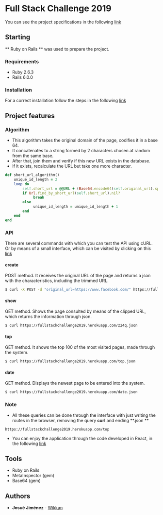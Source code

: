# Full Stack Challenge 2019

You can see the project specifications in the following [link](https://drive.google.com/file/d/1pDolgbZ-tH192V9HTLl30f85X44DAs1Y/view)

## Starting

** Ruby on Rails ** was used to prepare the project.


### Requirements

* Ruby 2.6.3
* Rails 6.0.0

### Installation

For a correct installation follow the steps in the following [link](https://gorails.com/setup/ubuntu/18.04)


## Project features

### Algorithm

* This algorithm takes the original domain of the page, codifies it in a base 64. 
* It concatenates to a string formed by 2 characters chosen at random from the same base.
* After that, join them and verify if this new URL exists in the database. 
* If it exists, recalculate the URL but take one more character.

```ruby
def short_url_algorithm()
    unique_id_length = 2
    loop do
        self.short_url = @@URL + (Base64.encode64(self.original_url).split('')).sample(unique_id_length).join()
        if Url.find_by_short_url(self.short_url).nil?
             break
        else
             unique_id_length = unique_id_length + 1
        end
    end
end
```

### API

There are several commands with which you can test the API using cURL. Or by means of a small interface, which can be visited by clicking on this [link](https://fullstackchallenge2019.herokuapp.com/)

#### create

POST method. It receives the original URL of the page and returns a json with the characteristics, including the trimmed URL.
```bash
$ curl -X POST -d "original_url=https://www.facebook.com/" https://fullstackchallenge2019.herokuapp.com/urls/create.json
```

#### show

GET method. Shows the page consulted by means of the clipped URL, which returns the information through json.
```bash
$ curl https://fullstackchallenge2019.herokuapp.com/z24q.json
```

#### top

GET method. It shows the top 100 of the most visited pages, made through the system.
```bash
$ curl https://fullstackchallenge2019.herokuapp.com/top.json
```

#### date

GET method. Displays the newest page to be entered into the system.
```bash
$ curl https://fullstackchallenge2019.herokuapp.com/date.json
```

### Note

* All these queries can be done through the interface with just writing the routes in the browser, removing the query **curl** and ending **.json **
```
https://fullstackchallenge2019.herokuapp.com/top
```
* You can enjoy the application through the code developed in React, in the following [link](https://github.com/Wikkan/FullStackChallenge2019Web)

## Tools

* Ruby on Rails
* MetaInspector (gem)
* Base64 (gem)

## Authors

* **Josué Jiménez** - [Wikkan](https://github.com/Wikkan)
